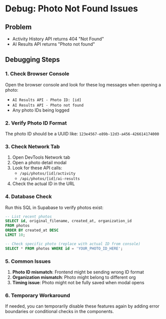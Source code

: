 # Debug: Photo Not Found Issues

## Problem
- Activity History API returns 404 "Not Found"
- AI Results API returns "Photo not found"

## Debugging Steps

### 1. Check Browser Console
Open the browser console and look for these log messages when opening a photo:
- `AI Results API - Photo ID: [id]`
- `AI Results API - Photo not found`
- Any photo IDs being logged

### 2. Verify Photo ID Format
The photo ID should be a UUID like: `123e4567-e89b-12d3-a456-426614174000`

### 3. Check Network Tab
1. Open DevTools Network tab
2. Open a photo detail modal
3. Look for these API calls:
   - `/api/photos/[id]/activity`
   - `/api/photos/[id]/ai-results`
4. Check the actual ID in the URL

### 4. Database Check
Run this SQL in Supabase to verify photos exist:
```sql
-- List recent photos
SELECT id, original_filename, created_at, organization_id
FROM photos
ORDER BY created_at DESC
LIMIT 10;

-- Check specific photo (replace with actual ID from console)
SELECT * FROM photos WHERE id = 'YOUR_PHOTO_ID_HERE';
```

### 5. Common Issues
1. **Photo ID mismatch**: Frontend might be sending wrong ID format
2. **Organization mismatch**: Photo might belong to different org
3. **Timing issue**: Photo might not be fully saved when modal opens

### 6. Temporary Workaround
If needed, you can temporarily disable these features again by adding error boundaries or conditional checks in the components.
